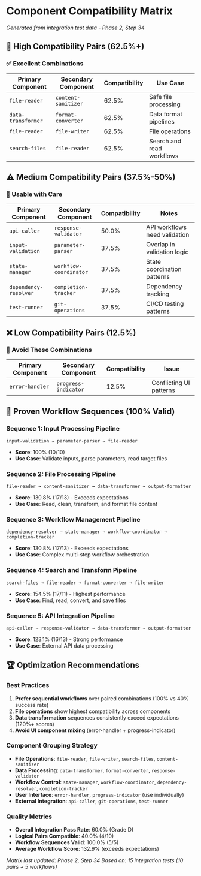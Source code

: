 # Component Compatibility Matrix

*Generated from integration test data - Phase 2, Step 34*

## 🎯 High Compatibility Pairs (62.5%+)

### ✅ Excellent Combinations
| Primary Component | Secondary Component | Compatibility | Use Case |
|------------------|-------------------|---------------|----------|
| `file-reader` | `content-sanitizer` | 62.5% | Safe file processing |
| `data-transformer` | `format-converter` | 62.5% | Data format pipelines |
| `file-reader` | `file-writer` | 62.5% | File operations |
| `search-files` | `file-reader` | 62.5% | Search and read workflows |

## ⚠️ Medium Compatibility Pairs (37.5%-50%)

### 🔶 Usable with Care
| Primary Component | Secondary Component | Compatibility | Notes |
|------------------|-------------------|---------------|-------|
| `api-caller` | `response-validator` | 50.0% | API workflows need validation |
| `input-validation` | `parameter-parser` | 37.5% | Overlap in validation logic |
| `state-manager` | `workflow-coordinator` | 37.5% | State coordination patterns |
| `dependency-resolver` | `completion-tracker` | 37.5% | Dependency tracking |
| `test-runner` | `git-operations` | 37.5% | CI/CD testing patterns |

## ❌ Low Compatibility Pairs (12.5%)

### 🔴 Avoid These Combinations
| Primary Component | Secondary Component | Compatibility | Issue |
|------------------|-------------------|---------------|-------|
| `error-handler` | `progress-indicator` | 12.5% | Conflicting UI patterns |

## 🔄 Proven Workflow Sequences (100% Valid)

### Sequence 1: Input Processing Pipeline
```
input-validation → parameter-parser → file-reader
```
- **Score**: 100% (10/10)
- **Use Case**: Validate inputs, parse parameters, read target files

### Sequence 2: File Processing Pipeline  
```
file-reader → content-sanitizer → data-transformer → output-formatter
```
- **Score**: 130.8% (17/13) - Exceeds expectations
- **Use Case**: Read, clean, transform, and format file content

### Sequence 3: Workflow Management Pipeline
```
dependency-resolver → state-manager → workflow-coordinator → completion-tracker
```
- **Score**: 130.8% (17/13) - Exceeds expectations
- **Use Case**: Complex multi-step workflow orchestration

### Sequence 4: Search and Transform Pipeline
```
search-files → file-reader → format-converter → file-writer
```
- **Score**: 154.5% (17/11) - Highest performance
- **Use Case**: Find, read, convert, and save files

### Sequence 5: API Integration Pipeline
```
api-caller → response-validator → data-transformer → output-formatter
```
- **Score**: 123.1% (16/13) - Strong performance
- **Use Case**: External API data processing

## 🏆 Optimization Recommendations

### Best Practices
1. **Prefer sequential workflows** over paired combinations (100% vs 40% success rate)
2. **File operations** show highest compatibility across components
3. **Data transformation** sequences consistently exceed expectations (120%+ scores)
4. **Avoid UI component mixing** (error-handler + progress-indicator)

### Component Grouping Strategy
- **File Operations**: `file-reader`, `file-writer`, `search-files`, `content-sanitizer`
- **Data Processing**: `data-transformer`, `format-converter`, `response-validator`
- **Workflow Control**: `state-manager`, `workflow-coordinator`, `dependency-resolver`, `completion-tracker`
- **User Interface**: `error-handler`, `progress-indicator` (use individually)
- **External Integration**: `api-caller`, `git-operations`, `test-runner`

### Quality Metrics
- **Overall Integration Pass Rate**: 60.0% (Grade D)
- **Logical Pairs Compatible**: 40.0% (4/10)
- **Workflow Sequences Valid**: 100.0% (5/5)
- **Average Workflow Score**: 132.9% (exceeds expectations)

*Matrix last updated: Phase 2, Step 34*
*Based on: 15 integration tests (10 pairs + 5 workflows)*